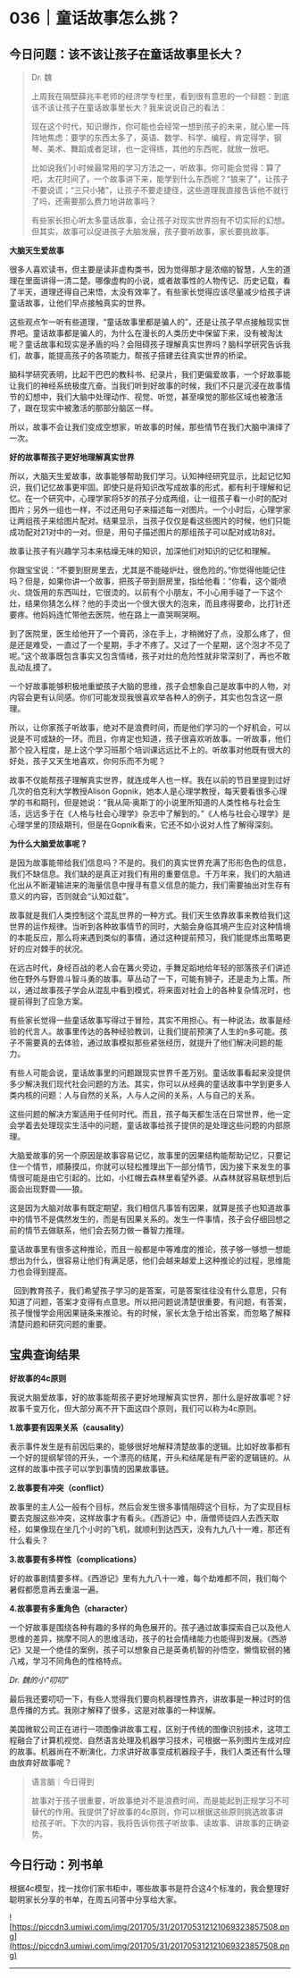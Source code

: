 # 036｜童话故事怎么挑？

## 今日问题：该不该让孩子在童话故事里长大？

> Dr. 魏
> 
> 上周我在隔壁薛兆丰老师的经济学专栏里，看到很有意思的一个辩题：到底该不该让孩子在童话故事里长大？我来说说自己的看法：
> 
> 现在这个时代，知识爆炸，你可能也会经常一想到孩子的未来，就心里一阵阵地焦虑：要学的东西太多了，英语、数学、科学、编程，肯定得学，钢琴、美术、舞蹈或者足球，也一定得练，其他的东西呢，就放一放吧。
> 
> 比如说我们小时候最常用的学习方法之一，听故事。你可能会觉得：算了吧，太花时间了，一个故事讲下来，能学到什么东西呢？“狼来了”，让孩子不要说谎；“三只小猪”，让孩子不要走捷径，这些道理我直接告诉他不就行了吗，还需要那么费力地讲故事吗？
> 
> 有些家长担心听太多童话故事，会让孩子对现实世界抱有不切实际的幻想。但其实，故事可以促进孩子大脑发展，孩子要听故事，家长要挑故事。

 **大脑天生爱故事**

很多人喜欢读书，但主要是读非虚构类书，因为觉得那才是浓缩的智慧，人生的道理在里面讲得一清二楚。哪像虚构的小说，或者故事性的人物传记、历史记载，看了半天，道理还得自己来悟，太没有效率了。有些家长觉得应该尽量减少给孩子讲童话故事，让他们早点接触真实的世界。 

这些观点乍一听有些道理，“童话故事里都是骗人的”，还是让孩子早点接触现实世界吧。童话故事都是骗人的，为什么在漫长的人类历史中保留下来，没有被淘汰呢？童话故事和现实是矛盾的吗？会阻碍孩子理解真实世界吗？脑科学研究告诉我们，故事，能提高孩子的各项能力，帮孩子搭建去往真实世界的桥梁。

脑科学研究表明，比起干巴巴的教科书、纪录片，我们更偏爱故事，一个好故事能让我们的神经系统极度亢奋。当我们听到好故事的时候，我们不只是沉浸在故事情节的幻想中，我们大脑中处理动作、视觉、听觉，甚至嗅觉的那些区域也被激活了，跟在现实中被激活的那部分脑区一样。

所以，故事不会让我们变成空想家，听故事的时候，那些情节在我们大脑中演绎了一次。

 **好的故事帮孩子更好地理解真实世界**

所以，大脑天生爱故事，故事能够帮助我们学习。认知神经研究显示，比起记忆知识，我们记忆故事更牢固。即使只是将知识改写成故事的形式，都有利于理解和记忆。在一个研究中，心理学家将5岁的孩子分成两组，让一组孩子看一小时的配对图片；另外一组也一样，不过还用句子来描述每一对图片。一个小时后，心理学家让两组孩子来给图片配对。结果显示，当孩子仅仅是看这些图片的时候，他们只能成功配对21对中的一对。但是，用句子描述图片的那组孩子可以配对成功8对。

故事让孩子有兴趣学习本来枯燥无味的知识，加深他们对知识的记忆和理解。

你跟宝宝说：“不要到厨房里去，尤其是不能碰炉灶，很危险的。”你觉得他能记住吗？但是，如果你讲一个故事，把孩子带到厨房里，指给他看：“你看，这个能喷火、烧饭用的东西叫灶，它很烫的。以前有个小朋友，不小心用手碰了一下这个灶，结果你猜怎么样？他的手烫出一个很大很大的泡来，而且疼得要命，比打针还要疼。他妈妈连忙带他去医院，他在路上一直哭啊哭啊。

到了医院里，医生给他开了一个膏药，涂在手上，才稍微好了点，没那么疼了，但是还是难受，一直过了一个星期，手才不疼了。又过了一个星期，这个泡才不见了呢。”这个故事既包含事实又包含情绪，孩子对灶的危险性就非常深刻了，再也不敢乱动乱摸了。

一个好故事能够积极地重塑孩子大脑的思维，孩子会想象自己是故事中的人物，对内容会更有认同感。你们可能发现我很喜欢举各种人的例子，其实也包含这一原理。

所以，让你家孩子听故事，绝对不是浪费时间，而是他们学习的一个好机会，可以说是不可或缺的一环。而且，你肯定也知道，孩子很喜欢听故事。一听故事，他们那个投入程度，是上这个学习班那个培训课远远比不上的。听故事对他既有很大的好处，孩子又天生地喜欢，你何乐而不为呢？

故事不仅能帮孩子理解真实世界，就连成年人也一样。我在以前的节目里提到过好几次的伯克利大学教授Alison Gopnik，她本人是心理学教授，每天要看很多心理学的书和期刊，但是她说：“我从简·奥斯丁的小说里所知道的人类性格与社会生活，远远多于在《人格与社会心理学》杂志中了解到的。”《人格与社会心理学》是心理学里的顶级期刊，但是在Gopnik看来，它还不如小说对人性了解得深刻。

 **为什么大脑爱故事呢？**

是因为故事能带给我们信息吗？不是的。我们的真实世界充满了形形色色的信息，我们不缺信息。我们缺的是真正对我们有用的重要信息。千万年来，我们的大脑进化出从不断灌输进来的海量信息中搜寻有意义信息的能力，我们需要抽出对生存有意义的内容，否则就会“认知过载”。

故事就是我们人类控制这个混乱世界的一种方式。我们天生依靠故事来教给我们这世界的运作规律。当听到各种故事情节的同时，大脑会身临其境产生应对这种情境的本能反应，那么将来遇到类似的事情，通过这种提前预习，我们能提炼出策略更好的应对棘手的状况。

在远古时代，身经百战的老人会在篝火旁边，手舞足蹈地给年轻的部落孩子们讲述他在野外与野兽斗智斗勇的故事。草丛动了一下，可能有狮子，还是走为上策。所以，通过故事孩子学会从混乱中看到模式，将来面对社会上的各种复杂情况时，也提前得到了应急方案。

有些家长觉得一些童话故事写得过于冒险，其实不用担心。有一种说法，故事是经验的代言人。故事里传达的各种经验教训，让我们提前预演了人生的n多可能。孩子不需要真的去体验，通过故事模拟那些紧张经历，就提升了他们解决问题的能力。

有些人可能会说，童话故事里的问题跟现实世界千差万别。童话故事看起来没提供多少解决我们现代社会问题的方法。其实，你可以从经典的童话故事中学到更多人类内核的问题：人与自然的关系，人与人之间的关系，人与自己的关系。

这些问题的解决方案适用于任何时代。而且，孩子每天都生活在日常世界，他一定会学着去处理现实生活中的问题，童话故事给孩子提供的是处理这些问题的内部原理。

大脑爱故事的另一个原因是故事容易记忆，故事里的因果结构能帮助记忆，只要记住一个情节，顺藤摸瓜，你就可以轻松推理出下一部分情节，因为接下来发生的事情很可能是由它引起的。比如，小红帽去森林里看望外婆。从森林就容易联想到后面会出现野兽——狼。

这是因为大脑对故事有既定期望，我们相信凡事皆有因果，就算是孩子也知道故事中的情节不是偶然发生的，而是有因果关系的。发生一件事情，孩子会仔细回想之前的情节去做联系，他们会去努力做一番智力推理。

童话故事里有很多这种推论，而且一般都是中等难度的推论，孩子够一够想一想能想出为什么，很容易让他们有满足感，他们会越来越爱上这种推论的过程，思维能力也会得到提高。

  回到教育孩子，我们希望孩子学习的是答案，可是答案往往没有什么意思，只有知道了问题，答案才变得有点意思。所以把问题说清楚很重要，有问题，有答案，孩子慢慢学会用因果链条来推论。有的时候，家长太急于给出答案，而忽略了解释清楚问题和研究问题的重要。

## 宝典查询结果

 **好故事的4c原则**

我说大脑爱故事，好的故事能帮孩子更好地理解真实世界，那什么是好故事呢？好故事千变万化，但大部分离不开下面这四个原则，我们可以称为4c原则。

 **1.故事要有因果关系（causality）**

表示事件发生是有前因后果的，能够很好地解释清楚故事的逻辑。比如好故事都有一个好的提纲挈领的开头，一个漂亮的结尾，开头和结尾是有严密的逻辑链的。从这样的故事中孩子可以学到事情的因果故事链。

 **2.故事要有冲突（conflict）**

故事里的主人公一般有个目标，然后会发生很多事情阻碍这个目标，为了实现目标要去克服这些冲突，这样故事才有看头。《西游记》中，唐僧师徒四人去西天取经，如果像现在坐几个小时的飞机，就顺利到达西天，没有九九八十一难，那还有什么看头？

 **3.故事要有多样性（complications）**

好的故事剧情要多样。《西游记》里有九九八十一难，每个劫难都不同，我们每个暑假都愿意再去重温一遍。

 **4.故事要有多重角色（character）**

一个好故事是围绕各种有趣的多样的角色展开的。孩子通过故事探索自己以及他人思维的差异，揣摩不同人的思维活动，孩子的社会情绪能力也能得到发展。《西游记》又是一个绝佳的案例，孩子可以想象自己是英勇机智的孙悟空，懒惰软弱的猪八戒，学习不同角色的性格特点。

 *Dr. 魏的小“叨叨”*

最后我还要叨叨一下，有些人觉得我们要向机器理性靠齐，讲故事是一种过时的信息传播的方式。我刚才解释了很多，这是对故事的一种误解。

美国微软公司正在进行一项图像讲故事工程，区别于传统的图像识别技术，这项工程融合了计算机视觉、自然语言处理及机器学习技术，可根据一系列图片生成对应的故事。机器尚在不断演化，力求讲好故事变成机器段子手，我们人类还有什么理由放弃好故事呢？

> 语言脑｜今日得到
> 
> 故事对于孩子很重要，听故事绝对不是浪费时间，而是能起到正规学习不可替代的作用。我提供了好故事的4c原则，你可以根据这些原则挑选故事讲给孩子听。下次的内容，我将告诉你孩子听故事、读故事、讲故事的正确姿势。

## 今日行动：列书单

根据4c模型，找一找你们家书柜中，哪些故事书是符合这4个标准的，我会整理好聪明家长分享的书单，在周五问答中分享给大家。

![https://piccdn3.umiwi.com/img/201705/31/201705312121069323857508.png](https://piccdn3.umiwi.com/img/201705/31/201705312121069323857508.png)

---
